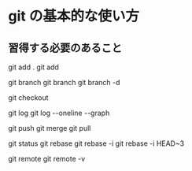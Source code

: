 # git の基本的な使い方

## 習得する必要のあること
git add . 
git add <filename>

git branch 
git branch <new branch name>
git branch -d <target branch> 

git checkout <branch name>

git log
git log --oneline --graph

git push
git merge
git pull

git status
git rebase
git rebase -i
git rebase -i HEAD~3

git remote
git remote -v
 

